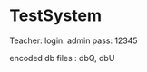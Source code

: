 # TestSystem
Teacher:    login: admin
            pass:  12345
            
encoded db files : dbQ, dbU
